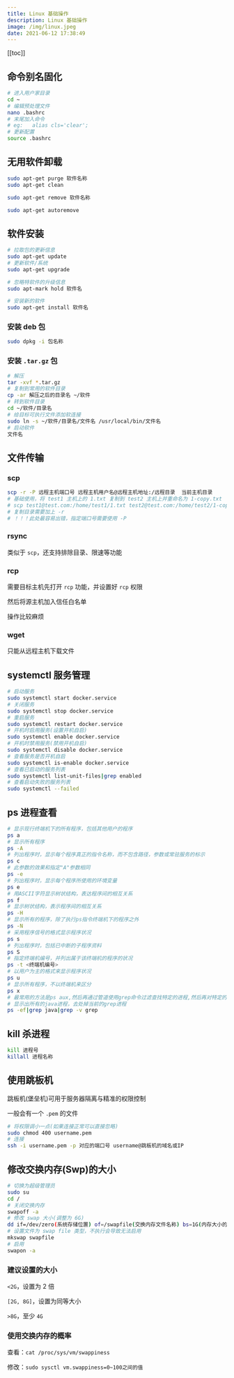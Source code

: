 ```yaml
---
title: Linux 基础操作
description: Linux 基础操作
image: /img/linux.jpeg
date: 2021-06-12 17:38:49
---
```


[[toc]]

## 命令别名固化

```bash
# 进入用户家目录
cd ~
# 编辑预处理文件
nano .bashrc
# 末尾加入命令
# eg:   alias cls='clear';
# 更新配置
source .bashrc
```

## 无用软件卸载

```bash
sudo apt-get purge 软件名称
sudo apt-get clean

sudo apt-get remove 软件名称

sudo apt-get autoremove
```

## 软件安装

```bash
# 拉取包的更新信息
sudo apt-get update
# 更新软件/系统
sudo apt-get upgrade

# 忽略特软件的升级信息
sudo apt-mark hold 软件名

# 安装新的软件
sudo apt-get install 软件名
```

### 安装 deb 包

```bash
sudo dpkg -i 包名称
```


### 安装 `.tar.gz` 包

```bash
# 解压
tar -xvf *.tar.gz
# 复制到常用的软件目录
cp -ar 解压之后的目录名 ~/软件
# 转到软件目录
cd ~/软件/目录名
# 给目标可执行文件添加软连接
sudo ln -s ~/软件/目录名/文件名 /usr/local/bin/文件名
# 启动软件
文件名
```

## 文件传输

### scp

```bash
scp -r -P 远程主机端口号 远程主机用户名@远程主机地址:/远程目录  当前主机目录
# 基础使用，将 test1 主机上的 1.txt 复制到 test2 主机上并重命名为 1-copy.txt
# scp test1@test.com:/home/test1/1.txt test2@test.com:/home/test2/1-copy.txt
# 复制目录需要加上 -r
# ！！！此处最容易出错，指定端口号需要使用 -P
```

### rsync

类似于 `scp`，还支持排除目录、限速等功能

### rcp

需要目标主机先打开 `rcp` 功能，并设置好 `rcp` 权限

然后将源主机加入信任白名单

操作比较麻烦

### wget

只能从远程主机下载文件

## systemctl 服务管理

```bash
# 启动服务
sudo systemctl start docker.service
# 关闭服务
sudo systemctl stop docker.service
# 重启服务
sudo systemctl restart docker.service
# 开机时启用服务(设置开机自启)
sudo systemctl enable docker.service
# 开机时禁用服务(禁用开机自启)
sudo systemctl disable docker.service
# 查看服务是否开机自启
sudo systemctl is-enable docker.service
# 查看已启动的服务列表
sudo systemctl list-unit-files|grep enabled
# 查看启动失败的服务列表
sudo systemctl --failed
```

## ps 进程查看

```bash
# 显示现行终端机下的所有程序，包括其他用户的程序
ps a
# 显示所有程序
ps -A
# 列出程序时，显示每个程序真正的指令名称，而不包含路径，参数或常驻服务的标示
ps c
# 此参数的效果和指定"A"参数相同
ps -e
# 列出程序时，显示每个程序所使用的环境变量
ps e
# 用ASCII字符显示树状结构，表达程序间的相互关系
ps f
# 显示树状结构，表示程序间的相互关系
ps -H
# 显示所有的程序，除了执行ps指令终端机下的程序之外
ps -N
# 采用程序信号的格式显示程序状况
ps s
# 列出程序时，包括已中断的子程序资料
ps S
# 指定终端机编号，并列出属于该终端机的程序的状况
ps -t <终端机编号>
# 以用户为主的格式来显示程序状况
ps u
# 显示所有程序，不以终端机来区分
ps x
# 最常用的方法是ps aux,然后再通过管道使用grep命令过滤查找特定的进程,然后再对特定的进程进行操作
# 显示出所有的java进程，去处掉当前的grep进程
ps -ef|grep java|grep -v grep
```

## kill 杀进程

```bash
kill 进程号
killall 进程名称
```

## 使用跳板机

跳板机(堡垒机)可用于服务器隔离与精准的权限控制

一般会有一个 `.pem` 的文件

```bash
# 将权限调小一点(如果连接正常可以直接忽略)
sudo chmod 400 username.pem
# 连接
ssh -i username.pem -p 对应的端口号 username@跳板机的域名或IP
```

## 修改交换内存(Swp)的大小

```bash
# 切换为超级管理员
sudo su
cd /
# 关闭交换内存
swapoff -a
# 修改 swap 大小(调整为 6G)
dd if=/dev/zero(系统存储位置) of=/swapfile(交换内存文件名称) bs=1G(内存大小的单位) count=6(对应单位的数值)
# 设置文件为 swap file 类型，不执行会导致无法启用
mkswap swapfile
# 启用
swapon -a
```

### 建议设置的大小

`<2G`，设置为 2 倍

`[2G, 8G]`，设置为同等大小

`>8G`，至少 `4G`

### 使用交换内存的概率

查看：`cat /proc/sys/vm/swappiness`

修改：`sudo sysctl vm.swappiness=0~100之间的值`